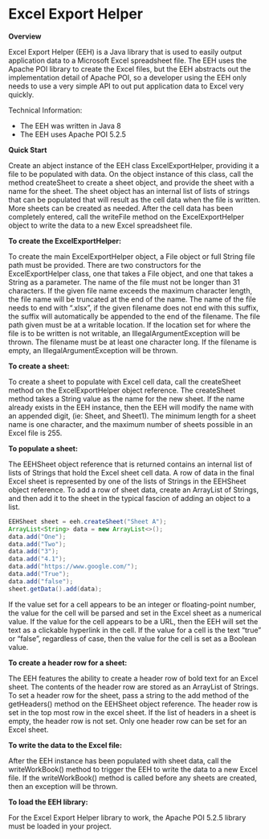 # Excel Export Helper

**Overview**

Excel Export Helper (EEH) is a Java library that is used to easily output application data to a Microsoft Excel spreadsheet file. The EEH uses the Apache POI library to create the Excel files, but the EEH abstracts out the implementation detail of Apache POI, so a developer using the EEH only needs to use a very simple API to out put application data to Excel very quickly. 

Technical Information:
- The EEH was written in Java 8
- The EEH uses Apache POI 5.2.5

**Quick Start**

Create an abject instance of the EEH class ExcelExportHelper, providing it a file to be populated with data. On the object instance of this class, call the method createSheet to create a sheet object, and provide the sheet with a name for the sheet. The sheet object has an internal list of lists of strings that can be populated that will result as the cell data when the file is written. More sheets can be created as needed. After the cell data has been completely entered, call the writeFile method on the ExcelExportHelper object to write the data to a new Excel spreadsheet file.

**To create the ExcelExportHelper:**

To create the main ExcelExportHelper object, a File object or full String file path must be provided. There are two constructors for the ExcelExportHelper class, one that takes a File object, and one that takes a String as a parameter. The name of the file must not be longer than 31 characters. If the given file name exceeds the maximum character length, the file name will be truncated at the end of the name. The name of the file needs to end with “.xlsx”, if the given filename does not end with this suffix, the suffix will automatically be appended to the end of the filename. The file path given must be at a writable location. If the location set for where the file is to be written is not writable, an IllegalArgumentException will be thrown. The filename must be at least one character long. If the filename is empty, an IllegalArgumentException will be thrown. 

**To create a sheet:**

To create a sheet to populate with Excel cell data, call the createSheet method on the ExcelExportHelper object reference. The createSheet method takes a String value as the name for the new sheet. If the name already exists in the EEH instance, then the EEH will modify the name with an appended digit, (ie: Sheet, and Sheet1). The minimum length for a sheet name is one character, and the maximum number of sheets possible in an Excel file is 255. 

**To populate a sheet:**

The EEHSheet object reference that is returned contains an internal list of lists of Strings that hold the Excel sheet cell data. A row of data in the final Excel sheet is represented by one of the lists of Strings in the EEHSheet object reference. To add a row of sheet data, create an ArrayList of Strings, and then add it to the sheet in the typical fascion of adding an object to a list. 

```java
EEHSheet sheet = eeh.createSheet("Sheet A");
ArrayList<String> data = new ArrayList<>();
data.add("One");
data.add("Two");
data.add("3");
data.add("4.1");
data.add("https://www.google.com/");
data.add("True");
data.add("false");
sheet.getData().add(data);
```

If the value set for a cell appears to be an integer or floating-point number, the value for the cell will be parsed and set in the Excel sheet as a numerical value. If the value for the cell appears to be a URL, then the EEH will set the text as a clickable hyperlink in the cell.  If the value for a cell is the text “true” or “false”, regardless of case, then the value for the cell is set as a Boolean value. 

**To create a header row for a sheet:**

The EEH features the ability to create a header row of bold text for an Excel sheet. The contents of the header row are stored as an ArrayList of Strings. To set a header row for the sheet, pass a string to the add method of the getHeaders() method on the EEHSheet object reference. The header row is set in the top most row in the excel sheet. If the list of headers in a sheet is empty, the header row is not set. Only one header row can be set for an Excel sheet. 

**To write the data to the Excel file:**

After the EEH instance has been populated with sheet data, call the writeWorkBook() method to trigger the EEH to write the data to a new Excel file. If the writeWorkBook() method is called before any sheets are created, then an exception will be thrown. 

**To load the EEH library:**

For the Excel Export Helper library to work, the Apache POI 5.2.5 library must be loaded in your project. 
